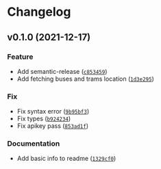 # Changelog

<!--next-version-placeholder-->

## v0.1.0 (2021-12-17)
### Feature
* Add semantic-release ([`c853459`](https://github.com/radekwielonski/warsaw-data-api/commit/c853459176f979a555e44037fdb273e24b8e2cc2))
* Add fetching buses and trams location ([`1d3e295`](https://github.com/radekwielonski/warsaw-data-api/commit/1d3e295d7f428ad1e06d0edff876871de7d57f71))

### Fix
* Fix syntax error ([`9b95bf3`](https://github.com/radekwielonski/warsaw-data-api/commit/9b95bf37c30afd1f5682ea60b46285fa1fd25634))
* Fix types ([`b924234`](https://github.com/radekwielonski/warsaw-data-api/commit/b924234d29058eaecf730fbebdf2040ed2b4ccb2))
* Fix apikey pass ([`853ad1f`](https://github.com/radekwielonski/warsaw-data-api/commit/853ad1fce2c05d43f2ed3a3b45f871184c0bcc95))

### Documentation
* Add basic info to readme ([`1329cf0`](https://github.com/radekwielonski/warsaw-data-api/commit/1329cf0ce48154e57cf1f70da44921ab1899adbd))
